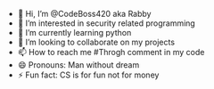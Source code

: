 - 👋 Hi, I’m @CodeBoss420 aka Rabby
- 👀 I’m interested in security related programming
- 🌱 I’m currently learning python
- 💞️ I’m looking to collaborate on my projects
- 📫 How to reach me #Throgh comment in my code
- 😄 Pronouns: Man without dream
- ⚡ Fun fact: CS is for fun not for money

<!---
CodeBoss420/CodeBoss420 is a ✨ special ✨ repository because its `README.md` (this file) appears on your GitHub profile.
You can click the Preview link to take a look at your changes.
--->
